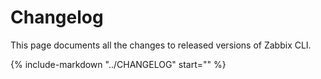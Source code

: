 # Changelog

This page documents all the changes to released versions of Zabbix CLI.

{%
  include-markdown "../CHANGELOG"
  start="<!-- released start -->"
%}
